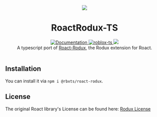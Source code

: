 <div align="center"><img src="https://assets.vorlias.com/i1/roact-tsx.png?v=3"/></div>
<h1 align="center">RoactRodux-TS</h1>
<div align="center">
	<a href="https://roblox.github.io/roact-rodux">
		<img src="https://img.shields.io/badge/docs-lua-purple.svg" alt="Documentation"></img>
	</a>
	<a href="https://github.com/roblox-ts/roblox-ts">
		<img src="https://img.shields.io/badge/github-roblox_typescript-red.svg" alt="roblox-ts"></img>
	</a>
	<a href="https://www.npmjs.com/package/@rbxts/roact-rodux">
		<img src="https://badge.fury.io/js/%40rbxts%2Froact-rodux.svg"></img>
	</a>
</div>

<div align="center">
	A typescript port of <a href='https://github.com/Roblox/roact-rodux'>Roact-Rodux</a>, the Rodux extension for Roact.
</div>

<div>&nbsp;</div>

## Installation
You can install it via `npm i @rbxts/roact-rodux`.

## License
The original Roact library's License can be found here: [Rodux License](https://github.com/Roblox/roact-rodux/blob/master/LICENSE)
